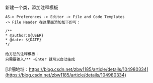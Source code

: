 
新建一个类，添加注释模板
```
AS-> Preferences -> Editor -> File and Code Templates
-> File Header 在这里面添加如下即可：

/**
* @author:${USER}
* @date: ${DATE}
*/

给方法的注释模板：
只需要输入/** +Enter 就可以自动生成
```
[详细地址：https://blog.csdn.net/zbw1185/article/details/104980334](https://blog.csdn.net/zbw1185/article/details/104980334)